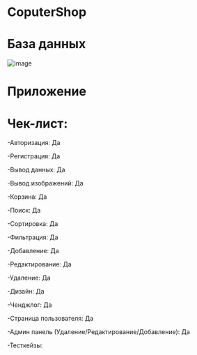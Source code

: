# CoputerShop



# База данных

![image](https://github.com/user-attachments/assets/64609b0a-21e1-47e7-bc09-2ff362fd0bda)

# Приложение

# Чек-лист:

-Авторизация: Да

-Регистрация: Да

-Вывод данных: Да

-Вывод изображений: Да

-Корзина: Да

-Поиск: Да

-Сортировка: Да

-Фильтрация: Да

-Добавление: Да

-Редактирование: Да

-Удаление: Да

-Дизайн: Да

-Ченджлог: Да

-Страница пользователя: Да

-Админ панель (Удаление/Редактирование/Добавление): Да

-Тесткейзы: 

